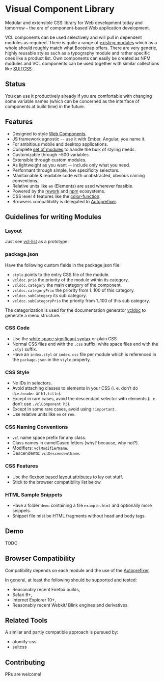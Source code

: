 # Visual Component Library

Modular and extensible CSS library for Web development today and tomorrow –
the era of component-based Web application development.

VCL components can be used selectively and will pull in
dependent modules as required.
There is quite a range of [existing modules](https://github.com/vcl/)
which as a whole should roughly match what Bootstrap offers.
There are very generic, highly reusable styles such as
a typography module and rather specific ones like a product list.
Own components can easily be created as NPM modules and
VCL components can be used together with similar collections
like [SUITCSS](https://github.com/suitcss).

## Status

You can use it productively already if you are comfortable
with changing some variable names (which can be concerned as
the interface of components at build time) in the future.

## Features

- Designed to style [Web Components](http://webcomponents.org/).
- JS framework agnostic -- use it with Ember, Angular, you name it.
- For ambitious mobile and desktop applications.
- Complete [set of modules](https://github.com/vcl)
  to handle the bulk of styling needs.
- Customizable through ~500 variables.
- Extensible through custom modules.
- As lightweight as you want -- include only what you need.
- Performant through simple, low specificity selectors.
- Maintainable & readable code with unabstracted, obvious naming conventions.
- Relative units like `em` (Elements) are used wherever feasible.
- Powered by the [rework](https://github.com/reworkcss)
  and [npm](https://www.npmjs.org/) ecosystems.
- CSS level 4 features like the
  [color-function](http://dev.w3.org/csswg/css-color/#modifying-colors).
- Browsers compatibility is delegated to
  [Autoprefixer](https://github.com/postcss/autoprefixer).

## Guidelines for writing Modules

### Layout

Just see [vcl-list](https://github.com/vcl/list) as a prototype.

### package.json

Have the following custom fields in the package.json file:

- `style` points to the entry CSS file of the module.
- `vcldoc.prio` the priority of the module within its category.
- `vcldoc.category` the main category of the component.
- `vcldoc.categoryPrio` the priority from 1..100 of this category.
- `vcldoc.subCategory` its sub category.
- `vcldoc.subCategoryPrio` the priority from 1..100 of this sub category.

The categorization is used for the documentation generator
[vcldoc](https://github.com/vcl/vcldoc) to generate a menu
structure.

### CSS Code

- Use the [white space significant syntax](https://www.npmjs.org/package/css-whitespace) or plain CSS.
- Normal CSS files end with the `.css` suffix, white space files end with the `.styl` suffix.
- Have an `index.styl` or `index.css` file per module which is referenced in the `package.json` in the `style` property.

### CSS Style

- No IDs in selectors.
- Avoid attaching classes to elements in your CSS
  (i. e. don’t do `div.header` or `h1.title`).
- Except in rare cases, avoid the descendant selector with elements
  (i. e. don’t use `.vclComponent h3`).
- Except in some rare cases, avoid using `!important`.
- Use relative units like `em` or `rem`.

### CSS Naming Conventions

- `vcl` name space prefix for any class.
- Class names in camelCased letters (why? because, why not?).
- Modifiers: `vclModifierName`.
- Descendents: `vclDescendentName`.

### CSS Features

- Use the [flexbox based layout attributes](https://github.com/vcl/layout)
  to lay out stuff.
- Stick to the browser compatibility list below.

### HTML Sample Snippets

- Have a folder `demo` containing a file `example.html` and optionally more snippets.
- Snippet file mist be HTML fragments without head and body tags.

## Demo

TODO

## Browser Compatibility

Compatibility depends on each module and the use of the
[Autoprefixer](https://github.com/postcss/autoprefixer).

In general, at least the following should be supported and tested:

- Reasonably recent Firefox builds,
- Safari 6+,
- Internet Explorer 10+,
- Reasonably recent Webkit/ Blink engines and derivatives.

## Related Tools

A similar and partly compatible approach is pursued by:

- atomify-css
- suitcss

## Contributing

PRs are welcome!
